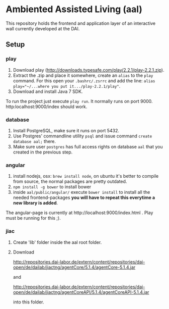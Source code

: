 Ambiented Assisted Living (aal)
===

This repository holds the frontend and application layer of an interactive wall currently developed at the DAI.

## Setup

### play

1. Download play (http://downloads.typesafe.com/play/2.2.1/play-2.2.1.zip).
2. Extract the .zip and place it somewhere, create an `alias` to the `play` command. For this open your `.bashrc/.zsrrc` and add the line: `alias play="~/...where you put it.../play-2.2.1/play"`.
3. Download and install Java 7 SDK.

To run the project just execute `play run`. It normally runs on port 9000. http:localhost:9000/index should work.

### database

1. Install PostgreSQL, make sure it runs on port 5432.
2. Use Postgres' commandline utility `psql` and issue command `create database aal;` there.
3. Make sure user `postgres` has full access rights on database `aal` that you created in the previous step.

### angular

1. install nodejs, osx: `brew install node`, on ubuntu it's better to compile from source, the normal packages are pretty outdated.
2. `npm install -g bower` to install bower
3. inside `aal/public/angular/` execute `bower install` to install all the needed frontend-packages **you will have to repeat this everytime a new library is added**.

The angular-page is currently at http://localhost:9000/index.html . Play must be running for this ;).

### jiac

1. Create 'lib' folder inside the aal root folder.

2. Download
	
	http://repositories.dai-labor.de/extern/content/repositories/dai-open/de/dailab/jiactng/agentCore/5.1.4/agentCore-5.1.4.jar

	and

	http://repositories.dai-labor.de/extern/content/repositories/dai-open/de/dailab/jiactng/agentCoreAPI/5.1.4/agentCoreAPI-5.1.4.jar
	
	into this folder.
